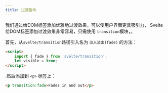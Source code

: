 ```yaml
---
title: 过渡指令
---
```


我们通过给DOM标签添加优雅地过渡效果，可以使用户界面更具吸引力， Svelte 给DOM标签添加过渡效果非常容易，只需使用 `transition`模块，。

首先，从`svelte/transition`路径引入名为 `淡入淡出(fade)` 的方法：

```html
<script>
	import { fade } from 'svelte/transition';
	let visible = true;
</script>
```

.然后添加到 `<p>` 标签上：

```html
<p transition:fade>Fades in and out</p>
```